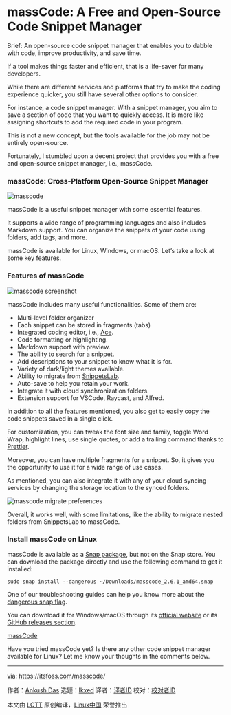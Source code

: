 [#]: subject: "massCode: A Free and Open-Source Code Snippet Manager"
[#]: via: "https://itsfoss.com/masscode/"
[#]: author: "Ankush Das https://itsfoss.com/author/ankush/"
[#]: collector: "lkxed"
[#]: translator: "geekpi"
[#]: reviewer: " "
[#]: publisher: " "
[#]: url: " "

massCode: A Free and Open-Source Code Snippet Manager
======
Brief: An open-source code snippet manager that enables you to dabble with code, improve productivity, and save time.

If a tool makes things faster and efficient, that is a life-saver for many developers.

While there are different services and platforms that try to make the coding experience quicker, you still have several other options to consider.

For instance, a code snippet manager. With a snippet manager, you aim to save a section of code that you want to quickly access. It is more like assigning shortcuts to add the required code in your program.

This is not a new concept, but the tools available for the job may not be entirely open-source.

Fortunately, I stumbled upon a decent project that provides you with a free and open-source snippet manager, i.e., massCode.

### massCode: Cross-Platform Open-Source Snippet Manager

![masscode][1]

massCode is a useful snippet manager with some essential features.

It supports a wide range of programming languages and also includes Markdown support. You can organize the snippets of your code using folders, add tags, and more.

massCode is available for Linux, Windows, or macOS. Let’s take a look at some key features.

### Features of massCode

![masscode screenshot][2]

massCode includes many useful functionalities. Some of them are:

* Multi-level folder organizer
* Each snippet can be stored in fragments (tabs)
* Integrated coding editor, i.e., [Ace][3].
* Code formatting or highlighting.
* Markdown support with preview.
* The ability to search for a snippet.
* Add descriptions to your snippet to know what it is for.
* Variety of dark/light themes available.
* Ability to migrate from [SnippetsLab][4].
* Auto-save to help you retain your work.
* Integrate it with cloud synchronization folders.
* Extension support for VSCode, Raycast, and Alfred.

In addition to all the features mentioned, you also get to easily copy the code snippets saved in a single click.

For customization, you can tweak the font size and family, toggle Word Wrap, highlight lines, use single quotes, or add a trailing command thanks to [Prettier][5].

Moreover, you can have multiple fragments for a snippet. So, it gives you the opportunity to use it for a wide range of use cases.

As mentioned, you can also integrate it with any of your cloud syncing services by changing the storage location to the synced folders.

![masscode migrate preferences][6]

Overall, it works well, with some limitations, like the ability to migrate nested folders from SnippetsLab to massCode.

### Install massCode on Linux

massCode is available as a [Snap package][7], but not on the Snap store. You can download the package directly and use the following command to get it installed:

```
sudo snap install --dangerous ~/Downloads/masscode_2.6.1_amd64.snap
```

One of our troubleshooting guides can help you know more about the [dangerous snap flag][8].

You can download it for Windows/macOS through its [official website][9] or its [GitHub releases section][10].

[massCode][11]

Have you tried massCode yet? Is there any other code snippet manager available for Linux? Let me know your thoughts in the comments below.

--------------------------------------------------------------------------------

via: https://itsfoss.com/masscode/

作者：[Ankush Das][a]
选题：[lkxed][b]
译者：[译者ID](https://github.com/译者ID)
校对：[校对者ID](https://github.com/校对者ID)

本文由 [LCTT](https://github.com/LCTT/TranslateProject) 原创编译，[Linux中国](https://linux.cn/) 荣誉推出

[a]: https://itsfoss.com/author/ankush/
[b]: https://github.com/lkxed
[1]: https://itsfoss.com/wp-content/uploads/2022/07/masscode-screenshot-1.png
[2]: https://itsfoss.com/wp-content/uploads/2022/07/masscode-screenshot.png
[3]: https://github.com/ajaxorg/ace
[4]: https://apps.apple.com/us/app/snippetslab/id1006087419?mt=12
[5]: https://prettier.io/
[6]: https://itsfoss.com/wp-content/uploads/2022/07/masscode-migrate-preferences.jpg
[7]: https://itsfoss.com/install-snap-linux/
[8]: https://itsfoss.com/snap-metadata-signature-error/
[9]: https://masscode.io/
[10]: https://github.com/massCodeIO/massCode/releases/tag/v2.6.1
[11]: https://masscode.io/
